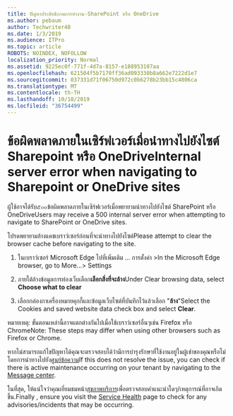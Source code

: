 ```yaml
---
title: ปัญหาประสิทธิภาพการทำงาน-SharePoint หรือ OneDrive
ms.author: pebaum
author: Techwriter40
ms.date: 1/3/2019
ms.audience: ITPro
ms.topic: article
ROBOTS: NOINDEX, NOFOLLOW
localization_priority: Normal
ms.assetid: 9225ec0f-771f-4d7a-8157-e188953107aa
ms.openlocfilehash: 621504f5b7170ff36ad093330b8a662e7222d1e7
ms.sourcegitcommit: 037331d71f06750d972c0b6278b23bb15c4806ca
ms.translationtype: MT
ms.contentlocale: th-TH
ms.lasthandoff: 10/18/2019
ms.locfileid: "36754499"
---
```

# <a name="internal-server-error-when-navigating-to-sharepoint-or-onedrive-sites"></a><span data-ttu-id="f575a-102">ข้อผิดพลาดภายในเซิร์ฟเวอร์เมื่อนำทางไปยังไซต์ Sharepoint หรือ OneDrive</span><span class="sxs-lookup"><span data-stu-id="f575a-102">Internal server error when navigating to Sharepoint or OneDrive sites</span></span>

<span data-ttu-id="f575a-103">ผู้ใช้อาจได้รับ๕๐๐ข้อผิดพลาดภายในเซิร์ฟเวอร์เมื่อพยายามนำทางไปยังไซต์ SharePoint หรือ OneDrive</span><span class="sxs-lookup"><span data-stu-id="f575a-103">Users may receive a 500 internal server error when attempting to navigate to SharePoint or OneDrive sites.</span></span> 

<span data-ttu-id="f575a-104">โปรดพยายามล้างแคชเบราว์เซอร์ก่อนที่จะนำทางไปยังไซต์</span><span class="sxs-lookup"><span data-stu-id="f575a-104">Please attempt to clear the browser cache before navigating to the site.</span></span>


1. <span data-ttu-id="f575a-105">ในเบราว์เซอร์ Microsoft Edge ไปที่เพิ่มเติม ... การตั้งค่า ></span><span class="sxs-lookup"><span data-stu-id="f575a-105">In the Microsoft Edge browser, go to More...> Settings</span></span>

2. <span data-ttu-id="f575a-106">ภายใต้ล้างข้อมูลการท่องเว็บเลือก**เลือกสิ่งที่จะล้าง**</span><span class="sxs-lookup"><span data-stu-id="f575a-106">Under Clear browsing data, select **Choose what to clear**</span></span>

3. <span data-ttu-id="f575a-107">เลือกกล่องกาเครื่องหมายคุกกี้และข้อมูลเว็บไซต์ที่บันทึกไว้แล้วเลือก "**ล้าง**"</span><span class="sxs-lookup"><span data-stu-id="f575a-107">Select the Cookies and saved website data check box and select **Clear**.</span></span>

<span data-ttu-id="f575a-108">หมายเหตุ: ขั้นตอนเหล่านี้อาจแตกต่างกันไปเมื่อใช้เบราว์เซอร์อื่นๆเช่น Firefox หรือ Chrome</span><span class="sxs-lookup"><span data-stu-id="f575a-108">Note: These steps may differ when using other browsers such as Firefox or Chrome.</span></span>

<span data-ttu-id="f575a-109">หากไม่สามารถแก้ไขปัญหาได้คุณจะตรวจสอบได้ว่ามีการบำรุงรักษาที่ใช้งานอยู่ในผู้เช่าของคุณหรือไม่โดยการนำทางไปยัง[ศูนย์ข้อความ](https://portal.office.com/adminportal/home#/MessageCenter)</span><span class="sxs-lookup"><span data-stu-id="f575a-109">If this does not resolve the issue, you can check if there is active maintenance occurring on your tenant by navigating to the [Message center](https://portal.office.com/adminportal/home#/MessageCenter).</span></span>

<span data-ttu-id="f575a-110">ในที่สุด, ให้แน่ใจว่าคุณเยี่ยมชมหน้า[สุขภาพบริการ](https://portal.office.com/adminportal/home#/servicehealth)เพื่อตรวจสอบคำแนะนำใดๆ/เหตุการณ์ที่อาจเกิดขึ้น.</span><span class="sxs-lookup"><span data-stu-id="f575a-110">Finally , ensure you visit the [Service Health](https://portal.office.com/adminportal/home#/servicehealth) page to check for any advisories/incidents that may be occurring.</span></span>

